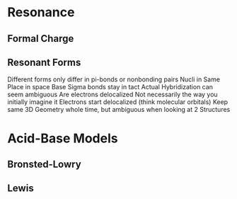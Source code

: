 # Resonance




## Formal Charge
## Resonant Forms

Different forms only differ in pi-bonds or nonbonding pairs
Nucli in Same Place in space
	Base Sigma bonds stay in tact
	Actual Hybridization can seem ambiguous
		Are electrons delocalized
	Not necessarily the way you initially imagine it
	Electrons start delocalized (think molecular orbitals)
	Keep same 3D Geometry whole time, but ambiguous when looking at 2 Structures


# Acid-Base Models

## Bronsted-Lowry
## Lewis
